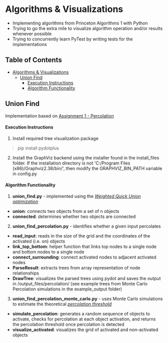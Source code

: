 # Algorithms & Visualizations

* Implementing algorithms from Princeton Algorithms 1 with Python
* Trying to go the extra mile to visualize algorithm operation and/or results whenever possible
* Trying to concurrently learn PyTest by writing tests for the implementations

## Table of Contents

* [Algorithms & Visualizations](#algorithms--visualizations)
    * [Union Find](#union-find)
	    * [Execution Instructions](#execution-instructions)
		* [Algorithm Functionality](#algorithm-functionality)

## Union Find
Implementation based on [Assignment 1 - Percolation](http://coursera.cs.princeton.edu/algs4/assignments/percolation.html)
#### Execution Instructions
1. Install required tree visualization package
> pip install pydotplus
2. Install the GraphViz backend using the installer found in the install_files folder. If the installation directory is not 'C:/Program Files (x86)/Graphviz2.38/bin/', then modify the GRAPHVIZ_BIN_PATH variable in config.py
#### Algorithm Functionality
1. **union_find.py** - implemented using the [*Weighted Quick Union optimization*](https://algs4.cs.princeton.edu/code/javadoc/edu/princeton/cs/algs4/WeightedQuickUnionUF.html)
* **union**: connects two objects from a set of n objects
* **connected**: determines whether two objects are connected
2. **union_find_percolation.py** - identifies whether a given input percolates
* **read_input**: reads in the size of the grid and the coordinates of the activated (i.e. on) objects
* **link_top_bottom**: helper function that links top nodes to a single node and bottom nodes to a single node
* **connect_surrounding**: connect activated nodes to adjacent activated nodes
* **ParseResult**: extracts trees from array representation of node relationships
* **DrawTree**: visualizes the parsed trees using pydot and saves the output in /output_files/percolation/
(see example trees from Monte Carlo Percolation simulations in the example_output folder)

3. **union_find_percolation_monte_carlo.py** - uses Monte Carlo simulations to estimate the theoretical [*percolation threshold*](http://mathworld.wolfram.com/PercolationThreshold.html)
* **simulate_percolation**: generates a random sequence of objects to activate, checks for percolation at each object activation, and returns the percolation threshold once percolation is detected
* **visualize_activated**: visualizes the grid of activated and non-activated objects


